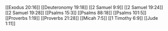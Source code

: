 [[Exodus 20:16]]
[[Deuteronomy 19:18]]
[[2 Samuel 9:9]]
[[2 Samuel 19:24]]
[[2 Samuel 19:28]]
[[Psalms 15:3]]
[[Psalms 88:18]]
[[Psalms 101:5]]
[[Proverbs 1:19]]
[[Proverbs 21:28]]
[[Micah 7:5]]
[[1 Timothy 6:9]]
[[Jude 1:11]]
